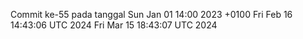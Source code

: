 Commit ke-55 pada tanggal Sun Jan 01 14:00 2023 +0100
Fri Feb 16 14:43:06 UTC 2024
Fri Mar 15 18:43:07 UTC 2024
